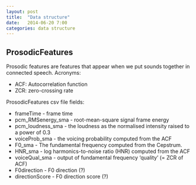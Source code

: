```yaml
---
layout: post
title:  "Data structure"
date:   2014-06-20 7:00
categories: data structure
---
```



## ProsodicFeatures

Prosodic features are features that appear when we put sounds together in connected speech.
Acronyms:
* ACF: Autocorrelation function
* ZCR: zero-crossing rate

ProsodicFeatures csv file fields:
* frameTime - frame time
* pcm_RMSenergy_sma - root-mean-square signal frame energy
* pcm_loudness_sma - the loudness as the normalised intensity raised to a power of 0.3
* voiceProb_sma - the voicing probability computed from the ACF
* F0_sma - The fundamental frequency computed from the Cepstrum.
* HNR_sma - log harmonics-to-noise ratio (HNR) computed from the ACF
* voiceQual_sma - output of fundamental frequency ‘quality’ (= ZCR of ACF)
* F0direction -  F0 direction (?)
* directionScore -  F0 direction score (?)

